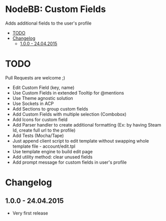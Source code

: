 # NodeBB: Custom Fields

Adds additional fields to the user's profile

<!-- START doctoc generated TOC please keep comment here to allow auto update -->
<!-- DON'T EDIT THIS SECTION, INSTEAD RE-RUN doctoc TO UPDATE -->
 

- [TODO](#todo)
- [Changelog](#changelog)
  - [1.0.0 - 24.04.2015](#100---24042015)

<!-- END doctoc generated TOC please keep comment here to allow auto update -->

# TODO

Pull Requests are welcome ;)

- Edit Custom Field (key, name)
- Use Custom Fields in extended Tooltip for @mentions
- Use Theme agnostic solution
- Use Sockets in ACP
- Add Sections to group custom fields
- Add Custom Fields with multiple selection (Combobox)
- Add Icons for custom field
- Add Parser handler to create additional formatting (Ex: by having Steam Id, create full url to the profile)
- Add Tests (Mocha/Tape)
- Just append client script to edit template without swapping whole template file - account/edit.tpl
- Use template engine to build edit page
- Add utility method: clear unused fields
- Add prompt message for custom fields in user's profile

# Changelog

## 1.0.0 - 24.04.2015

- Very first release
